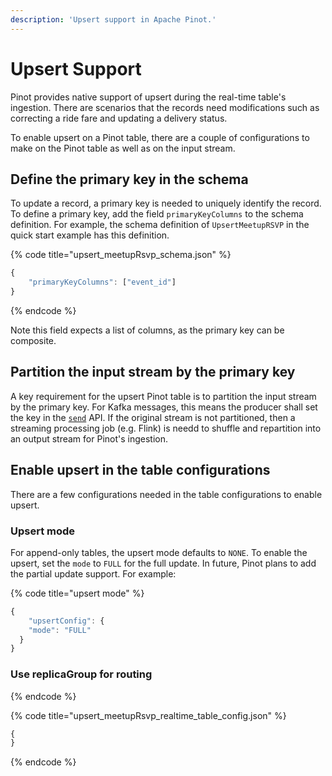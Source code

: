 ```yaml
---
description: 'Upsert support in Apache Pinot.'
---
```


# Upsert Support

Pinot provides native support of upsert during the real-time table's ingestion. There are scenarios that the records need modifications such as correcting a ride fare and updating a delivery status. 

To enable upsert on a Pinot table, there are a couple of configurations to make on the Pinot table as well as on the input stream.

## Define the primary key in the schema

To update a record, a primary key is needed to uniquely identify the record. To define a primary key, add the field `primaryKeyColumns` to the schema definition. For example, the schema definition of `UpsertMeetupRSVP` in the quick start example has this definition.

{% code title="upsert_meetupRsvp_schema.json" %}
```javascript
{
	"primaryKeyColumns": ["event_id"]
}
```
{% endcode %}

Note this field expects a list of columns, as the primary key can be composite.

## Partition the input stream by the primary key

A key requirement for the upsert Pinot table is to partition the input stream by the primary key. For Kafka messages, this means the producer shall set the key in the [`send`](https://kafka.apache.org/20/javadoc/index.html?org/apache/kafka/clients/producer/KafkaProducer.html) API. If the original stream is not partitioned, then a streaming processing job (e.g. Flink) is needd to shuffle and repartition into an output stream for Pinot's ingestion.

## Enable upsert in the table configurations

There are a few configurations needed in the table configurations to enable upsert.

### Upsert mode

For append-only tables, the upsert mode defaults to `NONE`. To enable the upsert, set the `mode` to `FULL` for the full update. In future, Pinot plans to add the partial update support. For example:

{% code title="upsert mode" %}
```javascript
{
	"upsertConfig": {
    "mode": "FULL"
  }
}
```

### Use replicaGroup for routing



{% endcode %}

{% code title="upsert_meetupRsvp_realtime_table_config.json" %}
```javascript
{
}
```
{% endcode %}
